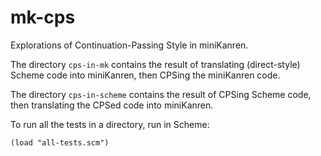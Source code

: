 mk-cps
======

Explorations of Continuation-Passing Style in miniKanren.

The directory `cps-in-mk` contains the result of translating (direct-style) Scheme code into miniKanren, then CPSing the miniKanren code.

The directory `cps-in-scheme` contains the result of CPSing Scheme code, then translating the CPSed code into miniKanren.

To run all the tests in a directory, run in Scheme:

`(load "all-tests.scm")`
